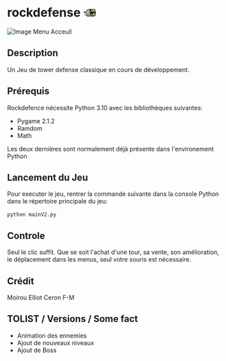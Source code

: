 # rockdefense ![Image Sprite](/textures/sprites/ennemies/ennemy_fast.png "Fast")

![Image Menu Acceuil](/textures/readme/menu.png "Menu acceuil")

## Description
Un Jeu de tower defense classique en cours de développement.

## Prérequis

Rockdefence nécessite Python 3.10 avec les bibliothèques suivantes:

- Pygame 2.1.2
- Ramdom
- Math

Les deux dernières sont normalement déjà présente dans l'environement Python

## Lancement du Jeu

Pour executer le jeu, rentrer la commande suivante dans la console Python dans le répertoire principale du jeu:

	python mainV2.py

## Controle

Seul le clic suffit. Que se soit l'achat d'une tour, sa vente, son amélioration, le déplacement dans les menus, seul votre souris est nécessaire.

## Crédit

Moirou Elliot
Ceron F-M

## TOLIST / Versions / Some fact

- Animation des ennemies
- Ajout de nouveaux niveaux
- Ajout de Boss

